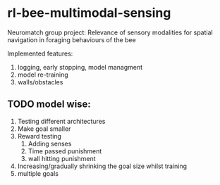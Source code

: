 # rl-bee-multimodal-sensing
Neuromatch group project: Relevance of sensory modalities for spatial navigation in foraging behaviours of the bee

Implemented features: 
1. logging, early stopping, model managment
2. model re-training
3. walls/obstacles

## TODO model wise:
1. Testing different architectures
2. Make goal smaller
3. Reward testing 
   1. Adding senses
   2. Time passed punishment
   3. wall hitting punishment
4. Increasing/gradually shrinking the goal size whilst training
5. multiple goals
